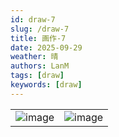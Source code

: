 ```yaml
---
id: draw-7
slug: /draw-7
title: 画作-7
date: 2025-09-29
weather: 晴
authors: LanM
tags: [draw]
keywords: [draw]
---
```



|                         |                         |
| :---------------------: | ----------------------- |
| ![image](./img/7-1.jpg) | ![image](./img/7-2.jpg) |
